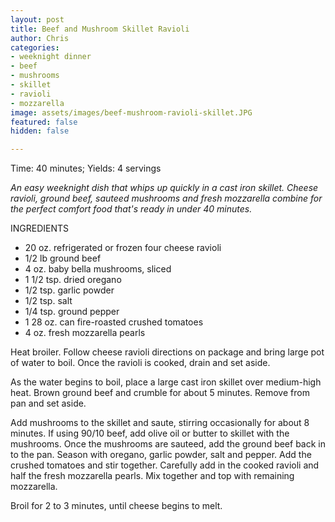 ```yaml
---
layout: post
title: Beef and Mushroom Skillet Ravioli
author: Chris
categories:
- weeknight dinner
- beef
- mushrooms
- skillet
- ravioli
- mozzarella
image: assets/images/beef-mushroom-ravioli-skillet.JPG
featured: false
hidden: false

---
```

Time: 40 minutes; Yields: 4 servings

_An easy weeknight dish that whips up quickly in a cast iron skillet. Cheese ravioli, ground beef, sauteed mushrooms and fresh mozzarella combine for the perfect comfort food that's ready in under 40 minutes._

INGREDIENTS

* 20 oz. refrigerated or frozen four cheese ravioli
* 1/2 lb ground beef
* 4 oz. baby bella mushrooms, sliced
* 1 1/2 tsp. dried oregano
* 1/2 tsp. garlic powder
* 1/2 tsp. salt
* 1/4 tsp. ground pepper
* 1 28 oz. can fire-roasted crushed tomatoes
* 4 oz. fresh mozzarella pearls

Heat broiler. Follow cheese ravioli directions on package and bring large pot of water to boil. Once the ravioli is cooked, drain and set aside.

As the water begins to boil, place a large cast iron skillet over medium-high heat. Brown ground beef and crumble for about 5 minutes. Remove from pan and set aside.

Add mushrooms to the skillet and saute, stirring occasionally for about 8 minutes. If using 90/10 beef, add olive oil or butter to skillet with the mushrooms. Once the mushrooms are sauteed, add the ground beef back in to the pan. Season with oregano, garlic powder, salt and pepper. Add the crushed tomatoes and stir together. Carefully add in the cooked ravioli and half the fresh mozzarella pearls. Mix together and top with remaining mozzarella.

Broil for 2 to 3 minutes, until cheese begins to melt. 
